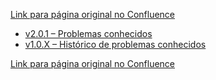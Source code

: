 [Link para página original no Confluence](https://openfinancebrasil.atlassian.net/wiki/spaces/OF/pages/17377581)

- [v2.0.1 – Problemas conhecidos](../../../../../OF/Open%20Finance%20Brasil/Especifica%c3%a7%c3%b5es%20de%20APIs/Problemas%20Conhecidos%20das%20Especifica%c3%a7%c3%b5es/Problemas%20conhecidos%20Fase%202/v2.0.1%20%e2%80%93%20Problemas%20conhecidos)
- [v1.0.X – Histórico de problemas conhecidos](../../../../../OF/Open%20Finance%20Brasil/Especifica%c3%a7%c3%b5es%20de%20APIs/Problemas%20Conhecidos%20das%20Especifica%c3%a7%c3%b5es/Problemas%20conhecidos%20Fase%202/v1.0.X%20%e2%80%93%20Hist%c3%b3rico%20de%20problemas%20conhecidos)

[Link para página original no Confluence](https://openfinancebrasil.atlassian.net/wiki/spaces/OF/pages/17377581)